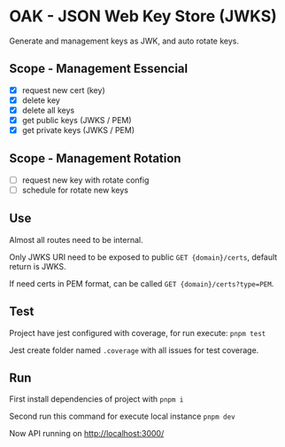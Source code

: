 # OAK - JSON Web Key Store (JWKS)
Generate and management keys as JWK, and auto rotate keys.

## Scope - Management Essencial
- [x] request new cert (key)
- [x] delete key
- [x] delete all keys
- [x] get public keys (JWKS / PEM)
- [x] get private keys (JWKS / PEM)

## Scope - Management Rotation
- [ ] request new key with rotate config
- [ ] schedule for rotate new keys

## Use
Almost all routes need to be internal.

Only JWKS URI need to be exposed to public `GET {domain}/certs`, default return is JWKS.

If need certs in PEM format, can be called `GET {domain}/certs?type=PEM`.

## Test

Project have jest configured with coverage, for run execute: `pnpm test`

Jest create folder named `.coverage` with all issues for test coverage.

## Run

First install dependencies of project with `pnpm i`

Second run this command for execute local instance `pnpm dev`

Now API running on [http://localhost:3000/](http://localhost:3000/)
